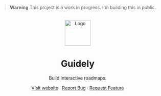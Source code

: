 > **Warning**
> This project is a work in progress. I'm building this in public.

<br/>
<div align="center">
  <a href="https://github.com/mehdibha/notionfolio">
    <img src="https://demo.notionfol.io/images/logo.png" alt="Logo" width="80" height="80">
  </a>
  <h1 align="center">Guidely</h1>
  <p align="center">
    Build interactive roadmaps.
  </p>
  <p>
    
   <a href="https://www.guidely.demo">Visit website</a>
    ·
    <a href="https://github.com/mehdibha/guidely/issues">Report Bug</a>
    ·
    <a href="https://github.com/mehdibha/guidely/issues">Request Feature</a>
  </p>
</div>
